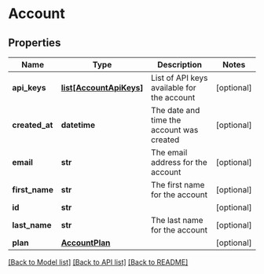 # Account

## Properties
Name | Type | Description | Notes
------------ | ------------- | ------------- | -------------
**api_keys** | [**list[AccountApiKeys]**](AccountApiKeys.md) | List of API keys available for the account | [optional] 
**created_at** | **datetime** | The date and time the account was created | [optional] 
**email** | **str** | The email address for the account | [optional] 
**first_name** | **str** | The first name for the account | [optional] 
**id** | **str** |  | [optional] 
**last_name** | **str** | The last name for the account | [optional] 
**plan** | [**AccountPlan**](AccountPlan.md) |  | [optional] 

[[Back to Model list]](../README.md#documentation-for-models) [[Back to API list]](../README.md#documentation-for-api-endpoints) [[Back to README]](../README.md)


